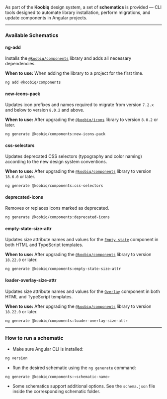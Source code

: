As part of the **Koobiq** design system, a set of **schematics** is provided — CLI tools designed to automate library installation, perform migrations, and update components in Angular projects.

---

### Available Schematics

#### ng-add

Installs the [`@koobiq/components`](https://github.com/koobiq/angular-components) library and adds all necessary dependencies.

**When to use:** When adding the library to a project for the first time.

```bash
ng add @koobiq/components
```

#### new-icons-pack

Updates icon prefixes and names required to migrate from version `7.2.x` and below to version `8.0.2` and above.

**When to use:** After upgrading the [`@koobiq/icons`](https://github.com/koobiq/icons) library to version `8.0.2` or later.

```bash
ng generate @koobiq/components:new-icons-pack
```

#### css-selectors

Updates deprecated CSS selectors (typography and color naming) according to the new design system conventions.

**When to use:** After upgrading the [`@koobiq/components`](https://github.com/koobiq/angular-components) library to version `18.6.0` or later.

```bash
ng generate @koobiq/components:css-selectors
```

#### deprecated-icons

Removes or replaces icons marked as deprecated.

```bash
ng generate @koobiq/components:deprecated-icons
```

#### empty-state-size-attr

Updates size attribute names and values for the [`Empty state`](https://koobiq.io/en/components/empty-state/overview) component in both HTML and TypeScript templates.

**When to use:** After upgrading the [`@koobiq/components`](https://github.com/koobiq/angular-components) library to version `18.22.0` or later.

```bash
ng generate @koobiq/components:empty-state-size-attr
```

#### loader-overlay-size-attr

Updates size attribute names and values for the [`Overlay`](https://koobiq.io/en/components/loader-overlay/overview) component in both HTML and TypeScript templates.

**When to use:** After upgrading the [`@koobiq/components`](https://github.com/koobiq/angular-components) library to version `18.22.0` or later.

```bash
ng generate @koobiq/components:loader-overlay-size-attr
```

---

### How to run a schematic

- Make sure Angular CLI is installed:

```bash
ng version
```

- Run the desired schematic using the `ng generate` command:

```bash
ng generate @koobiq/components:<schematic-name>
```

- Some schematics support additional options. See the `schema.json` file inside the corresponding schematic folder.
